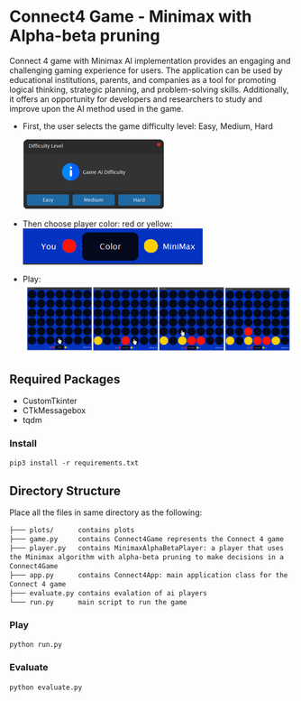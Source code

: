 # Connect4 Game - Minimax with Alpha-beta pruning

Connect 4 game with Minimax AI implementation provides an engaging and challenging gaming experience for users. The application can be used by educational institutions, parents, and companies as a tool for promoting logical thinking, strategic planning, and problem-solving skills. Additionally, it offers an opportunity for developers and researchers to study and improve upon the AI method used in the game.

- First, the user selects the game difficulty level: Easy, Medium, Hard

  ![image](images/select_difficulty.png)


- Then choose player color: red or yellow:       
![image](images/select_color.png)

- Play:
![image](images/play.png)

## Required Packages
- CustomTkinter
- CTkMessagebox
- tqdm


### Install
```
pip3 install -r requirements.txt
```

## Directory Structure
Place all the files in same directory as the following:
```
├─── plots/      contains plots   
├─── game.py     contains Connect4Game represents the Connect 4 game  
├─── player.py   contains MinimaxAlphaBetaPlayer: a player that uses the Minimax algorithm with alpha-beta pruning to make decisions in a Connect4Game
├─── app.py      contains Connect4App: main application class for the Connect 4 game
├─── evaluate.py contains evalation of ai players
└─── run.py      main script to run the game
```

### Play
```
python run.py
```

### Evaluate
```
python evaluate.py
```
